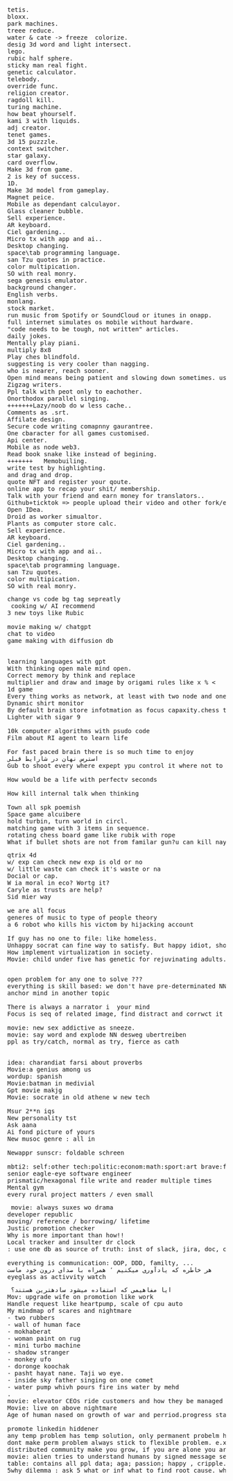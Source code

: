 <pre>tetis.              
bloxx.              
park machines.              
treee reduce.              
water & cate -> freeze  colorize.              
desig 3d word and light intersect.              
lego.              
rubic half sphere.              
sticky man real fight.              
genetic calculator.              
telebody.              
override func.              
religion creator.              
ragdoll kill.              
turing machine.              
how beat yhourself.              
kami 3 with liquids.              
adj creator.              
tenet games.              
3d 15 puzzzle.              
context switcher.              
star galaxy.              
card overflow.              
Make 3d from game.              
2 is key of success.              
1D.              
Make 3d model from gameplay.              
Magnet peice.              
Mobile as dependant calculayor.              
Glass cleaner bubble.              
Sell experience.              
AR keyboard.              
Ciel gardening..              
Micro tx with app and ai..              
Desktop changing.              
space\tab programming language.              
san Tzu quotes in practice.              
color multipication.              
SO with real monry.              
sega genesis emulator.              
background changer.              
English verbs.              
monlang.              
stock market.              
run music from Spotify or SoundCloud or itunes in onapp.              
full internet simulates os mobile without hardware.              
"code needs to be tough, not written" articles.              
daily jokes.              
Mentally play piani.   
multiply 8x8     
Play ches blindfold.              
suggesting is very cooler than nagging.              
who is nearer, reach sooner.              
Open mind means being patient and slowing down sometimes. use other options to evaluate.              
Zigzag writers.              
Ppl talk with peot only to eachother.              
Onorthodox parallel singing.              
+++++++Lazy/noob do w less cache..              
Comments as .srt.              
Affilate design.              
Secure code writing comapnny gaurantree.              
One cbaracter for all games customised.              
Api center.              
Mobile as node web3.              
Read book snake like instead of begining.              
+++++++   Memobuiling.              
write test by highlighting.              
and drag and drop.              
quote NFT and register your qoute.              
online app to recap your shit/ membership.              
Talk with your friend and earn money for translators..              
Github+ticktok => people upload their video and other fork/edit/star.              
Open IDea.              
Droid as worker simualtor.              
Plants as computer store calc.              
Sell experience.              
AR keyboard.              
Ciel gardening..              
Micro tx with app and ai..              
Desktop changing.              
space\tab programming language.              
san Tzu quotes.              
color multipication.              
SO with real monry.              
</pre>

<pre>
change vs code bg tag sepreatly
 cooking w/ AI recommend
3 new toys like Rubic

movie making w/ chatgpt    
chat to video        
game making with diffusion db    


learning languages with gpt         
With thinking open male mind open.          
Correct memory by think and replace        
multiplier and draw and image by origami rules like x % <        
1d game         
Every thing works as network, at least with two node and one edge       
Dynamic shirt monitor        
By default brain store infotmation as focus capaxity.chess to store 5 house at time       
Lighter with sigar 9       

10k computer algorithms with psudo code              
Film about RI agent to learn life       

For fast paced brain there is so much time to enjoy          
استرس نهان در شارایط قبلی          
Gub to shoot every where expept ypu control it where not to shoot. Like sphwre.          
          
How would be a life with perfectv seconds             
    
How kill internal talk when thinking          
          
Town all spk poemish          
Space game alcuibere      
hold turbin, turn world in circl.          
matching game with 3 items in sequence.          
rotating chess board game like rubik with rope   
What if bullet shots are not from familar gun?u can kill nay one.    
</pre>

<pre>
qtrix 4d          
w/ exp can check new exp is old or no          
w/ little waste can check it's waste or na          
Docial or cap.          
W ia moral in eco? Wortg it?          
Caryle as trusts are help?          
Sid mier way          

we are all focus          
generes of music to type of people theory           
a 6 robot who kills his victom by hijacking account          
          
If guy has no one to file: like homeless.          
Unhappy socrat can fine way to satisfy. But happy idiot, shortly will be tired.          
How implement virtualization in society.          
Movie: child under five has genetic for rejuvinating adults. Keep them. Kill them. Export them. Is that moral?          
</pre>          
 <pre>         
open problem for any one to solve ???          
everything is skill based: we don't have pre-determinated NN in our brain.              
anchor mind in another topic               
          
There is always a narrator i  your mind           
Focus is seq of related image, find distract and corrwct it           
      
movie: new sex addictive as sneeze.          
movie: say word and explode NN desweg ubertreiben               
ppl as try/catch, normal as try, fierce as cath     

        
idea: charandiat farsi about proverbs        
Movie:a genius among us        
wordup: spanish        
Movie:batman in medivial        
Gpt movie makjg        
Movie: socrate in old athene w new tech        
        
Msur 2**n iqs        
New personality tst        
Ask aana        
Ai fond picture of yours        
New musoc genre : all in         
        
Newappr sunscr: foldable schreen        
        
mbti2: self:other tech:politic:econom:math:sport:art brave:frightent??        
senior eagle-eye software engineer        
prismatic/hexagonal file write and reader multiple times        
Mental gym        
every rural project matters / even small        
</pre>
<pre>
 movie: always suxes wo drama
developer republic
moving/ reference / borrowing/ lifetime
Justic promotion checker
Why is more important than how!!
Local tracker and insulter dr clock
: use one db as source of truth: inst of slack, jira, doc, code

everything is communication: OOP, DDD, familty, ...
هر خاطره که یادآوری میکنیم ٬ همراه با صدای درون خود ماست
eyeglass as activvity watch
</pre>
<pre>
 ایا مفاهیمی که استفاده میشود سادهترین هستند؟ 
Mov: upgrade wife on promotion like work
Handle request like heartpump, scale of cpu auto
My mindmap of scares and nightmare
- two rubbers
- wall of human face
- mokhaberat
- woman paint on rug
- mini turbo machine
- shadow stranger
- monkey ufo
- doronge koochak
- pasht hayat nane. Taji wo eye.
- inside sky father singing on one comet
- water pump whivh pours fire ins water by mehd
.
movie: elevator CEOs ride customers and how they be managed by other workers elevator
Movie: live on above nightmare
Age of human nased on growth of war and perriod.progress started after plll made human 70.

promote linkedin hiddener
any temp problem has temp solution, only permanent probelm has no solution.
dont make perm problem always stick to flexible problem. e.x dead-lock;checkmate
distributed community make you grow, if you are alone you are circling over yourself.
movie: alien tries to understand humans by signed message sent from humans. they see futre, past, they don't have dot or line 
table: contains all ppl data; aga; passion; happy , cripple...
5why dilemma : ask 5 what or inf what to find root cause. why give you only one assumption not fact.


</pre>
